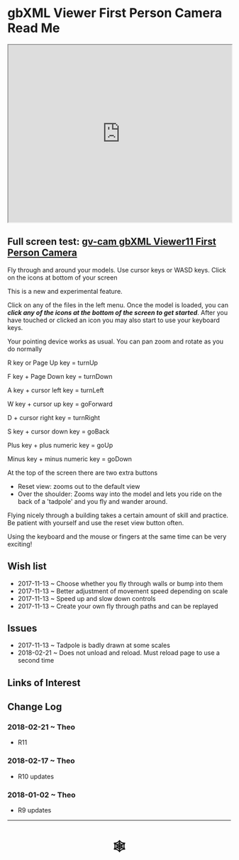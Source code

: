 <span style=display:none; >[You are now in a GitHub source code view - click this link to view Read Me file as a web page]( http://www.ladybug.tools/spider/index.html#gbxml-viewer/r11/gv-cam/README.md "View file as a web page." ) </span>

# gbXML Viewer First Person Camera Read Me

<iframe class=iframeReadMe src=http://www.ladybug.tools/spider/gbxml-viewer/r11/gv-cam/gv-cam.html width=100% height=400px >Iframes are not displayed on github.com</iframe>


## Full screen test: [gv-cam gbXML Viewer11 First Person Camera]( http://www.ladybug.tools/spider/gbxml-viewer/r11/gv-cam/test-gv-cam.html )


Fly through and around your models. Use cursor keys or WASD keys. Click on the icons at bottom of your screen

This is a new and experimental feature.

Click on any of the files in the left menu. Once the model is loaded, you can ***click any of the icons at the bottom of the screen to get started***. After you have touched or clicked an icon you may also start to use your keyboard keys.

Your pointing device works as usual. You can pan zoom and rotate as you do normally


R key or Page Up key = turnUp

F key + Page Down key = turnDown

A key + cursor left key = turnLeft

W key + cursor up key = goForward

D + cursor right key = turnRight

S key + cursor down key = goBack

Plus key + plus numeric key = goUp

Minus key + minus numeric key = goDown

At the top of the screen there are two extra buttons

* Reset view: zooms out to the default view
* Over the shoulder: Zooms way into the model and lets you ride on the back of a 'tadpole' and you fly and wander around.

Flying nicely through a building takes a certain amount of skill and practice. Be patient with yourself and use the reset view button often.

Using the keyboard and the mouse or fingers at the same time can be very exciting!



## Wish list

* 2017-11-13 ~ Choose whether you fly through walls or bump into them
* 2017-11-13 ~ Better adjustment of movement speed depending on scale
* 2017-11-13 ~ Speed up and slow down controls
* 2017-11-13 ~ Create your own fly through paths and can be replayed


## Issues

* 2017-11-13 ~ Tadpole is badly drawn at some scales
* 2018-02-21 ~ Does not unload and reload. Must reload page to use a second time

## Links of Interest



## Change Log

### 2018-02-21 ~ Theo

* R11

### 2018-02-17 ~ Theo

* R10 updates

### 2018-01-02 ~ Theo

* R9 updates

***


# <center title="hello!" ><a href=javascript:window.scrollTo(0,0); style=text-decoration:none; > &#x1f578; </a></center>



